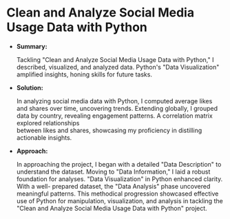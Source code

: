 # Clean and Analyze Social Media Usage Data with Python

- **Summary:**
  
  Tackling "Clean and Analyze Social Media Usage Data with Python," I described, visualized, and analyzed data. Python's "Data Visualization" amplified insights, honing skills for future tasks.



- **Solution:**
  
  In analyzing social media data with Python, I computed average likes and shares over time, uncovering trends. Extending globally, I grouped data by country, revealing engagement patterns. A correlation matrix explored relationships   
  between likes and shares, showcasing my proficiency in distilling actionable insights.



- **Approach:**
  
  In approaching the project, I began with a detailed "Data Description" to understand the dataset. Moving to "Data Information," I laid a robust foundation for analyses. "Data Visualization" in Python enhanced clarity. With a well- 
  prepared dataset, the "Data Analysis" phase uncovered meaningful patterns. This methodical progression showcased effective use of Python for manipulation, visualization, and analysis in tackling the "Clean and Analyze Social Media Usage 
  Data with Python" project. 
